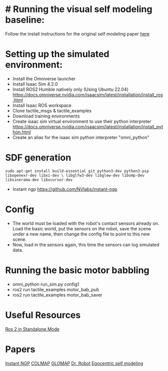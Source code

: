 # # Running the visual self modeling baseline:
Follow the install instructions for the original self modeling paper [here](https://github.com/BoyuanChen/visual_self_modeling)

# Setting up the simulated environment:
- Install the Omniverse launcher
- Install Isaac Sim 4.2.0
- Install ROS2 Humble natively only (Using Ubuntu 22.04) https://docs.omniverse.nvidia.com/isaacsim/latest/installation/install_ros.html
- Install Isaac ROS workspace
- Clone tactile_msgs & tactile_examples
- Download training environments
- Create isaac sim virtual environment to use their python interpreter https://docs.omniverse.nvidia.com/isaacsim/latest/installation/install_python.html
- Create an alias for the isaac sim python interpreter "omni_python"

# SDF generation
`sudo apt-get install build-essential git python3-dev python3-pip libopenexr-dev libxi-dev \
                     libglfw3-dev libglew-dev libomp-dev libxinerama-dev libxcursor-dev`
- Instant ngp https://github.com/NVlabs/instant-ngp

# Config
- The world must be loaded with the robot's contact sensors already on. Load the basic world, put the sensors on the robot, save the scene under a new name, then change the config file to point to this new scene.
- Now, load in the sensors again, this time the sensors can log simulated data.


# Running the basic motor babbling
- omni_python run_sim.py config1
- ros2 run tactile_examples motor_bab_pub
- ros2 run tactile_examples motor_bab_saver

# Useful Resources
[Ros 2 in Standalone Mode](https://docs.omniverse.nvidia.com/isaacsim/latest/ros2_tutorials/tutorial_ros2_python.html)

# Papers
[Instant NGP](https://nvlabs.github.io/instant-ngp/assets/mueller2022instant.pdf)
[COLMAP](https://colmap.github.io/install.html#build-from-source)
[GLOMAP](https://github.com/colmap/glomap)
[Dr. Robot](https://drrobot.cs.columbia.edu/assets/dr-robot.pdf)
[Egocentric self modeling](https://arxiv.org/pdf/2207.03386)